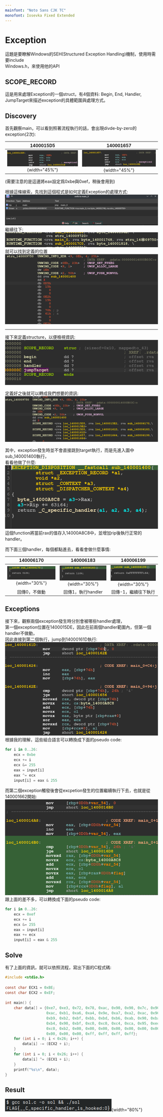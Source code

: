 ```yaml
---
mainfont: "Noto Sans CJK TC"
monofont: Iosevka Fixed Extended
---
```

# Exception
這題是要瞭解Windows的SEH(Structured Exception Handling)機制，使用時需要include  
Windows.h，來使用他的API

## SCOPE_RECORD
這是用來處理Exception的一個struct，有4個資料: Begin, End, Handler, JumpTarget來描述exception的具體範圍與處理方式。

## Discovery
首先觀察main，可以看到照著流程執行的話，會出現divde-by-zero的exception(2次):  

1400015D5 | 140001657
:--:|:--:
![](imgs/exception1.png){width="45%"} | ![](imgs/exception2.png){width="45%"}

(需要注意的是這邊將eax設定爲0xbe與0xef，稍後會用到)  

根據這條線索，先找到這個程式是如何定義Exception的處理方式:  
![](imgs/inform.png)  
繼續往下:  
![](imgs/runtime_func.png)  
就可以找到定義的位置  
![](imgs/def_pre.png)  

------

接下來定義structure，以便檢視資訊:  
![](imgs/struct_rva.png)  
  
定義好之後就可以轉成我們想要的資訊:  
![](imgs/scope_record.png)  
  
其中，exception發生時並不會直接跳到target執行，而是先進入圖中sub_140001400執行，  
看看他做了什麼:  
![](imgs/_c_spec.png)  
這個function將當前rax的值存入14000A8C8中，並增加rip後執行正常的handler。  

而下面三個handler，每個都點進去，看看會做什麼事情:

140006170 | 140006183 | 140006199  
:--:|:--:|:--:  
![](imgs/hand1.png){width="30%"} | ![](imgs/hand2.png){width="30%"} | ![](imgs/hand3.png){width="30%"}
回傳0，不做動 | 回傳1，執行handler | 回傳-1，繼續往下執行

## Exceptions
接下來，觀察兩個exception發生時分別會被哪些handler處理，  
第一個exception位置在1400015DE，因此在前兩個handler範圍內，但第一個handler不做動，  
因此直接到第二個執行，jump到14000161D執行:  
![](imgs/handler1.png)  
根據我的理解，這些組合語言可以轉換成下面的pseudo code:  
```rust
for i in 0..26:
    ecx = 0xbe
    ecx += i
    ecx &= 255
    eax = input[i]
    eax ^= ecx
    input[i] = eax & 255
```

而第二個exception觸發後會從excpetion發生的位置繼續執行下去，也就是從140001662開始:  
![](imgs/handler2.png)  
跟上面的差不多，可以轉換成下面的pseudo code:  
```rs
for i in 0..26:
    ecx = 0xef
    ecx += i
    ecx &= 255
    eax = input[i]
    eax += ecx
    input[i] = eax & 255
```

## Solve
有了上面的資訊，就可以依照流程，寫出下面的C程式碼:
```c
#include <stdio.h>

const char ECX1 = 0xBE;
const char ECX2 = 0xEF;

int main() {
    char data[] = {0xe7, 0xe3, 0x72, 0x78, 0xac, 0x90, 0x90, 0x7c, 0x90,
                   0xac, 0xb1, 0xa6, 0xa4, 0x9e, 0xa7, 0xa2, 0xac, 0x90,
                   0xb9, 0xb2, 0xbf, 0xbb, 0xbd, 0xb6, 0xab, 0x90, 0xba,
                   0xb4, 0x90, 0xbf, 0xc0, 0xc0, 0xc4, 0xca, 0x95, 0xed,
                   0xc0, 0xb2, 0x00, 0x00, 0x00, 0x00, 0x00, 0x00, 0x00,
                   0x00, 0x00, 0x00, 0xff, 0xff, 0xff, 0xff};
    for (int i = 0; i < 0x26; i++) {
        data[i] -= (ECX2 + i);
    }
    for (int i = 0; i < 0x26; i++) {
        data[i] ^= (ECX1 + i);
    }
    printf("%s\n", data);
}
```

## Result
![](imgs/flag.png){width="80%"}